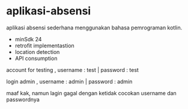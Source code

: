 # aplikasi-absensi

aplikasi absensi sederhana menggunakan bahasa pemrograman kotlin. 
- minSdk 24
- retrofit implementastion
- location detection
- API consumption

account for testing , username : test | password : test

login admin , username : admin | password : admin

maaf kak, namun lagin gagal dengan ketidak cocokan username dan passwordnya
